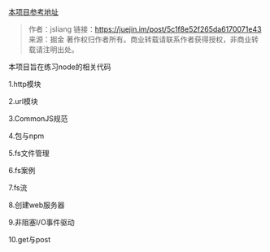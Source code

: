 [本项目参考地址](https://juejin.im/post/5c1f8e52f265da6170071e43#chapter-eight)
>作者：jsliang
链接：https://juejin.im/post/5c1f8e52f265da6170071e43
来源：掘金
著作权归作者所有。商业转载请联系作者获得授权，非商业转载请注明出处。

本项目旨在练习node的相关代码

1.http模块

2.url模块

3.CommonJS规范

4.包与npm

5.fs文件管理

6.fs案例

7.fs流

8.创建web服务器

9.非阻塞I/O事件驱动

10.get与post



